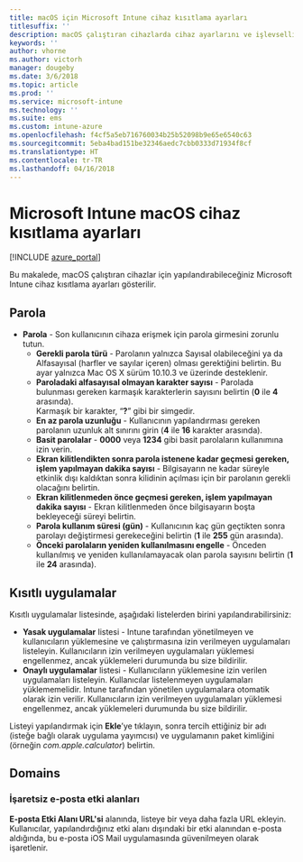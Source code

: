 ```yaml
---
title: macOS için Microsoft Intune cihaz kısıtlama ayarları
titlesuffix: ''
description: macOS çalıştıran cihazlarda cihaz ayarlarını ve işlevselliğini denetlemek için kullanabileceğiniz Intune ayarlarını öğrenin.
keywords: ''
author: vhorne
ms.author: victorh
manager: dougeby
ms.date: 3/6/2018
ms.topic: article
ms.prod: ''
ms.service: microsoft-intune
ms.technology: ''
ms.suite: ems
ms.custom: intune-azure
ms.openlocfilehash: f4cf5a5eb716760034b25b52098b9e65e6540c63
ms.sourcegitcommit: 5eba4bad151be32346aedc7cbb0333d71934f8cf
ms.translationtype: HT
ms.contentlocale: tr-TR
ms.lasthandoff: 04/16/2018
---
```

# <a name="microsoft-intune-macos-device-restriction-settings"></a>Microsoft Intune macOS cihaz kısıtlama ayarları

[!INCLUDE [azure_portal](./includes/azure_portal.md)]

Bu makalede, macOS çalıştıran cihazlar için yapılandırabileceğiniz Microsoft Intune cihaz kısıtlama ayarları gösterilir.

## <a name="password"></a>Parola
-   **Parola** - Son kullanıcının cihaza erişmek için parola girmesini zorunlu tutun.
    -   **Gerekli parola türü** - Parolanın yalnızca Sayısal olabileceğini ya da Alfasayısal (harfler ve sayılar içeren) olması gerektiğini belirtin. Bu ayar yalnızca Mac OS X sürüm 10.10.3 ve üzerinde desteklenir.
    -   **Paroladaki alfasayısal olmayan karakter sayısı** - Parolada bulunması gereken karmaşık karakterlerin sayısını belirtin (**0** ile **4** arasında).<br>Karmaşık bir karakter, “**?**” gibi bir simgedir.
    -   **En az parola uzunluğu** - Kullanıcının yapılandırması gereken parolanın uzunluk alt sınırını girin (**4** ile **16** karakter arasında).
    -   **Basit parolalar** - **0000** veya **1234** gibi basit parolaların kullanımına izin verin.
    -   **Ekran kilitlendikten sonra parola istenene kadar geçmesi gereken, işlem yapılmayan dakika sayısı** - Bilgisayarın ne kadar süreyle etkinlik dışı kaldıktan sonra kilidinin açılması için bir parolanın gerekli olacağını belirtin.
    -   **Ekran kilitlenmeden önce geçmesi gereken, işlem yapılmayan dakika sayısı** - Ekran kilitlenmeden önce bilgisayarın boşta bekleyeceği süreyi belirtin.
    -   **Parola kullanım süresi (gün)** - Kullanıcının kaç gün geçtikten sonra parolayı değiştirmesi gerekeceğini belirtin (**1** ile **255** gün arasında).
    -   **Önceki parolaların yeniden kullanılmasını engelle** - Önceden kullanılmış ve yeniden kullanılamayacak olan parola sayısını belirtin (**1** ile **24** arasında).

## <a name="restricted-apps"></a>Kısıtlı uygulamalar

Kısıtlı uygulamalar listesinde, aşağıdaki listelerden birini yapılandırabilirsiniz:

- **Yasak uygulamalar** listesi - Intune tarafından yönetilmeyen ve kullanıcıların yüklemesine ve çalıştırmasına izin verilmeyen uygulamaları listeleyin. Kullanıcıların izin verilmeyen uygulamaları yüklemesi engellenmez, ancak yüklemeleri durumunda bu size bildirilir.
- **Onaylı uygulamalar** listesi - Kullanıcıların yüklemesine izin verilen uygulamaları listeleyin. Kullanıcılar listelenmeyen uygulamaları yüklememelidir. Intune tarafından yönetilen uygulamalara otomatik olarak izin verilir. Kullanıcıların izin verilmeyen uygulamaları yüklemesi engellenmez, ancak yüklemeleri durumunda bu size bildirilir.

Listeyi yapılandırmak için **Ekle**’ye tıklayın, sonra tercih ettiğiniz bir adı (isteğe bağlı olarak uygulama yayımcısı) ve uygulamanın paket kimliğini (örneğin *com.apple.calculator*) belirtin.

## <a name="domains"></a>Domains

### <a name="unmarked-email-domains"></a>İşaretsiz e-posta etki alanları

**E-posta Etki Alanı URL'si** alanında, listeye bir veya daha fazla URL ekleyin. Kullanıcılar, yapılandırdığınız etki alanı dışındaki bir etki alanından e-posta aldığında, bu e-posta iOS Mail uygulamasında güvenilmeyen olarak işaretlenir.

